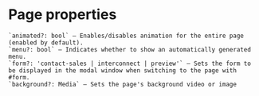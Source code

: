 # Page properties

    `animated?: bool` — Enables/disables animation for the entire page (enabled by default).
    `menu?: bool` — Indicates whether to show an automatically generated menu.
    `form?: 'contact-sales | interconnect | preview'` — Sets the form to be displayed in the modal window when switching to the page with #form.
    `background?: Media` — Sets the page's background video or image
